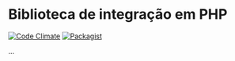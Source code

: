 # Biblioteca de integração em PHP

[![Code Climate](https://codeclimate.com/github/widepay/sdk-php/badges/gpa.svg)](https://codeclimate.com/github/widepay/sdk-php)
[![Packagist](https://img.shields.io/packagist/v/widepay/sdk-php.svg)](https://packagist.org/packages/widepay/sdk-php)



...
